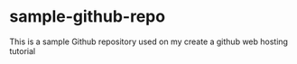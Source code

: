 # sample-github-repo
This is a sample Github repository used on my create a github web hosting tutorial
